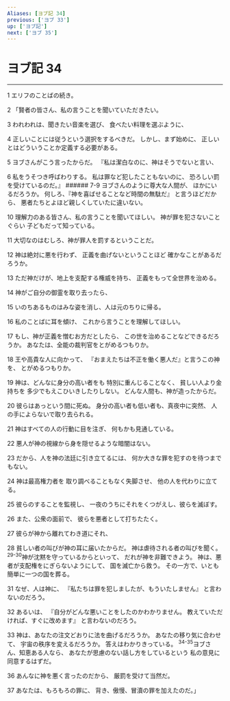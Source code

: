 ```yaml
---
Aliases: [ヨブ記 34]
previous: ['ヨブ 33']
up: ['ヨブ記']
next: ['ヨブ 35']
---
```

# ヨブ記 34

***




1 
エリフのことばの続き。 



2 
「賢者の皆さん、私の言うことを聞いていただきたい。 



3 
われわれは、聞きたい音楽を選び、 食べたい料理を選ぶように、 



4 
正しいことには従うという選択をするべきだ。 しかし、まず始めに、 正しいとはどういうことか定義する必要がある。 



5 
ヨブさんがこう言ったからだ。 『私は潔白なのに、神はそうでないと言い、 



6 
私をうそつき呼ばわりする。 私は罪など犯したこともないのに、 恐ろしい罰を受けているのだ。』 ###### 7-9 ヨブさんのように尊大な人間が、 ほかにいるだろうか。 何しろ、『神を喜ばせることなど時間の無駄だ』 と言うほどだから、 悪者たちとよほど親しくしていたに違いない。 



10 
理解力のある皆さん、私の言うことを聞いてほしい。 神が罪を犯さないことぐらい 子どもだって知っている。 



11 
大切なのはむしろ、神が罪人を罰するということだ。 



12 
神は絶対に悪を行わず、 正義を曲げないということほど 確かなことがあるだろうか。 



13 
ただ神だけが、地上を支配する権威を持ち、 正義をもって全世界を治める。 



14 
神がご自分の御霊を取り去ったら、 



15 
いのちあるものはみな姿を消し、人は元のちりに帰る。 



16 
私のことばに耳を傾け、 これから言うことを理解してほしい。 



17 
もし、神が正義を憎むお方だとしたら、 この世を治めることなどできるだろうか。 あなたは、全能の裁判官をとがめるつもりか。 



18 
王や高貴な人に向かって、 『おまえたちは不正を働く悪人だ』と言うこの神を、 とがめるつもりか。 



19 
神は、どんなに身分の高い者をも 特別に重んじることなく、 貧しい人より金持ちを 多少でもえこひいきしたりしない。 どんな人間も、神が造ったからだ。 



20 
彼らはあっという間に死ぬ。 身分の高い者も低い者も、真夜中に突然、 人の手によらないで取り去られる。 



21 
神はすべての人の行動に目を注ぎ、 何もかも見通している。 



22 
悪人が神の視線から身を隠せるような暗闇はない。 



23 
だから、人を神の法廷に引き立てるには、 何か大きな罪を犯すのを待つまでもない。 



24 
神は最高権力者を 取り調べることもなく失脚させ、 他の人を代わりに立てる。 



25 
彼らのすることを監視し、 一夜のうちにそれをくつがえし、彼らを滅ぼす。 



26 
また、公衆の面前で、 彼らを悪者として打ちたたく。 



27 
彼らが神から離れてわき道にそれ、 



28 
貧しい者の叫びが神の耳に届いたからだ。 神は虐待される者の叫びを聞く。 <sup class="versenum">29-30</sup>神が沈黙を守っているからといって、 だれが神を非難できよう。 神は、悪者が支配権をにぎらないようにして、 国を滅亡から救う。 その一方で、いとも簡単に一つの国を葬る。 



31 
なぜ、人は神に、 『私たちは罪を犯しましたが、もういたしません』 と言わないのだろう。 



32 
あるいは、 『自分がどんな悪いことをしたのかわかりません。 教えていただければ、すぐに改めます』 と言わないのだろう。 



33 
神は、あなたの注文どおりに法を曲げるだろうか。 あなたの移り気に合わせて、 宇宙の秩序を変えるだろうか。 答えはわかりきっている。 <sup class="versenum">34-35</sup>ヨブさん、知恵ある人なら、 あなたが思慮のない話し方をしているという 私の意見に同意するはずだ。 



36 
あんなに神を悪く言ったのだから、 厳罰を受けて当然だ。 



37 
あなたは、もろもろの罪に、 背き、傲慢、冒瀆の罪を加えたのだ。」
